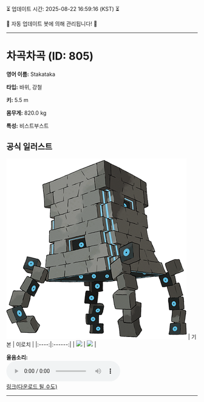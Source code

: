 
⏳ 업데이트 시간: 2025-08-22 16:59:16 (KST) ⏳

🤖 자동 업데이트 봇에 의해 관리됩니다! 🤖

---

# 차곡차곡 (ID: 805)
**영어 이름:** Stakataka

**타입:** 바위, 강철

**키:** 5.5 m

**몸무게:** 820.0 kg

**특성:** 비스트부스트

## 공식 일러스트
![](https://raw.githubusercontent.com/PokeAPI/sprites/master/sprites/pokemon/other/official-artwork/805.png)
| 기본 | 이로치 |
|:----:|:------:|
| <img src="http://play.pokemonshowdown.com/sprites/ani/stakataka.gif" width="200"> | <img src="http://play.pokemonshowdown.com/sprites/ani-shiny/stakataka.gif" width="200"> |

**울음소리:**<br><audio controls src="https://raw.githubusercontent.com/PokeAPI/cries/main/cries/pokemon/latest/805.ogg"></audio><br> [링크(다운로드 될 수도)](https://raw.githubusercontent.com/PokeAPI/cries/main/cries/pokemon/latest/805.ogg)


---
